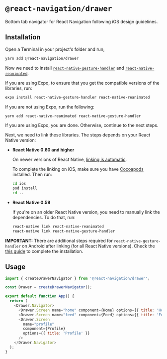 # `@react-navigation/drawer`

Bottom tab navigator for React Navigation following iOS design guidelines.

## Installation

Open a Terminal in your project's folder and run,

```sh
yarn add @react-navigation/drawer
```

Now we need to install [`react-native-gesture-handler`](https://github.com/kmagiera/react-native-gesture-handler) and [`react-native-reanimated`](https://github.com/kmagiera/react-native-reanimated).

If you are using Expo, to ensure that you get the compatible versions of the libraries, run:

```sh
expo install react-native-gesture-handler react-native-reanimated
```

If you are not using Expo, run the following:

```sh
yarn add react-native-reanimated react-native-gesture-handler
```

If you are using Expo, you are done. Otherwise, continue to the next steps.

Next, we need to link these libraries. The steps depends on your React Native version:

- **React Native 0.60 and higher**

  On newer versions of React Native, [linking is automatic](https://github.com/react-native-community/cli/blob/master/docs/autolinking.md).

  To complete the linking on iOS, make sure you have [Cocoapods](https://cocoapods.org/) installed. Then run:

  ```sh
  cd ios
  pod install
  cd ..
  ```

- **React Native 0.59**

  If you're on an older React Native version, you need to manually link the dependencies. To do that, run:

  ```sh
  react-native link react-native-reanimated
  react-native link react-native-gesture-handler
  ```

**IMPORTANT:** There are additional steps required for `react-native-gesture-handler` on Android after linking (for all React Native versions). Check the [this guide](https://kmagiera.github.io/react-native-gesture-handler/docs/getting-started.html) to complete the installation.

## Usage

```js
import { createDrawerNavigator } from '@react-navigation/drawer';

const Drawer = createDrawerNavigator();

export default function App() {
  return (
    <Drawer.Navigator>
      <Drawer.Screen name="home" component={Home} options={{ title: 'Home' }} />
      <Drawer.Screen name="feed" component={Feed} options={{ title: 'Feed' }} />
      <Drawer.Screen
        name="profile"
        component={Profile}
        options={{ title: 'Profile' }}
      />
    </Drawer.Navigator>
  );
}
```
